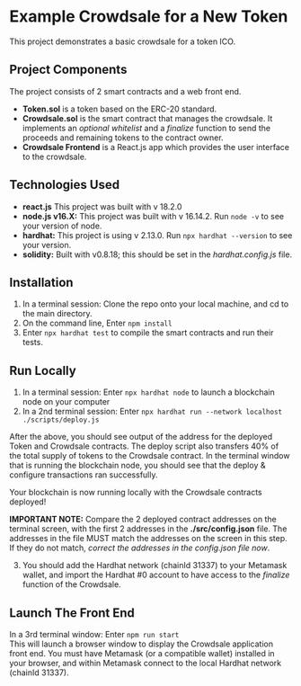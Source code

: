 # Example Crowdsale for a New Token

This project demonstrates a basic crowdsale for a token ICO.

## Project Components
The project consists of 2 smart contracts and a web front end.
- **Token.sol** is a token based on the ERC-20 standard.
- **Crowdsale.sol** is the smart contract that manages the crowdsale. It implements an *optional whitelist* and a *finalize* function to send the proceeds and remaining tokens to the contract owner.
- **Crowdsale Frontend** is a React.js app which provides the user interface to the crowdsale.

## Technologies Used
- **react.js**  This project was built with v 18.2.0
- **node.js v16.X:**  This project was built with v 16.14.2.  Run `node -v` to see your version of node.
- **hardhat:**  This project is using v 2.13.0.  Run `npx hardhat --version` to see your version.
- **solidity:**  Built with v0.8.18; this should be set in the *hardhat.config.js* file.

## Installation
1. In a terminal session:  Clone the repo onto your local machine, and cd to the main directory.
2. On the command line, Enter `npm install`
3. Enter `npx hardhat test` to compile the smart contracts and run their tests.

## Run Locally
1. In a terminal session:  Enter `npx hardhat node` to launch a blockchain node on your computer
2. In a 2nd terminal session:  Enter `npx hardhat run --network localhost ./scripts/deploy.js`

After the above, you should see output of the address for the deployed Token and Crowdsale contracts. The deploy script also transfers 40% of the total supply of tokens to the Crowdsale contract. In the terminal window that is running the blockchain node, you should see that the deploy & configure transactions ran successfully.

Your blockchain is now running locally with the Crowdsale contracts deployed!

**IMPORTANT NOTE:** Compare the 2 deployed contract addresses on the terminal screen, with the first 2 addresses in the **./src/config.json** file. The addresses in the file MUST match the addresses on the screen in this step. If they do not match, *correct the addresses in the config.json file now*.

3. You should add the Hardhat network (chainId 31337) to your Metamask wallet, and import the Hardhat #0 account to have access to the *finalize* function of the Crowdsale.

## Launch The Front End
In a 3rd terminal window:  Enter `npm run start`<br />
This will launch a browser window to display the Crowdsale application front end. You must have Metamask (or a compatible wallet) installed in your browser, and within Metamask connect to the local Hardhat network (chainId 31337).

